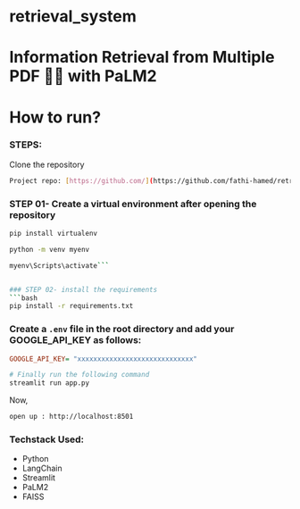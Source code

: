 # retrieval_system
# Information Retrieval from Multiple PDF 💁💬 with PaLM2


# How to run?
### STEPS:

Clone the repository

```bash
Project repo: [https://github.com/](https://github.com/fathi-hamed/retrieval_system)
```
### STEP 01- Create a virtual environment after opening the repository

```bash
pip install virtualenv 
```

```bash
python -m venv myenv
```
```bash
myenv\Scripts\activate```


### STEP 02- install the requirements
```bash
pip install -r requirements.txt
```

### Create a `.env` file in the root directory and add your GOOGLE_API_KEY as follows:

```ini
GOOGLE_API_KEY= "xxxxxxxxxxxxxxxxxxxxxxxxxxxxx"
```


```bash
# Finally run the following command
streamlit run app.py
```

Now,
```bash
open up : http://localhost:8501
```


### Techstack Used:

- Python
- LangChain
- Streamlit 
- PaLM2
- FAISS
